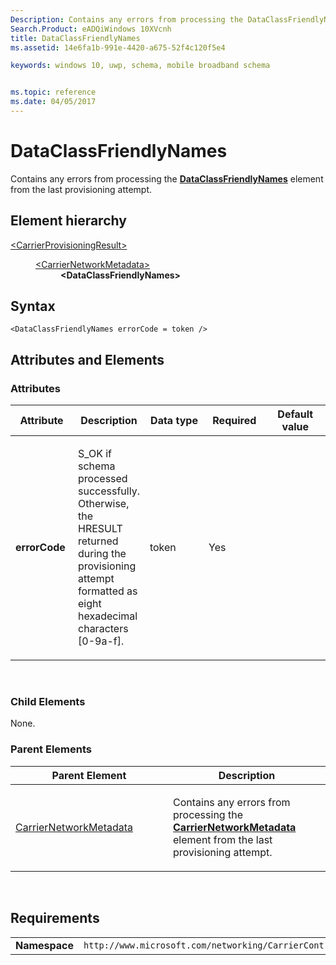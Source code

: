 ```yaml
---
Description: Contains any errors from processing the DataClassFriendlyNames element from the last provisioning attempt.
Search.Product: eADQiWindows 10XVcnh
title: DataClassFriendlyNames
ms.assetid: 14e6fa1b-991e-4420-a675-52f4c120f5e4

keywords: windows 10, uwp, schema, mobile broadband schema


ms.topic: reference
ms.date: 04/05/2017
---
```


# DataClassFriendlyNames


Contains any errors from processing the [**DataClassFriendlyNames**](https://msdn.microsoft.com/library/windows/apps/dn394005) element from the last provisioning attempt.

## Element hierarchy

<dl>
<dt><a href="element-carrierprovisioningresult.md">&lt;CarrierProvisioningResult&gt;</a></dt>
<dd>
<dl>
<dt><a href="element-carriernetworkmetadata.md">&lt;CarrierNetworkMetadata&gt;</a></dt>
<dd><b>&lt;DataClassFriendlyNames&gt;</b></dd>
</dl>
</dd>
</dl>

## Syntax

``` syntax
<DataClassFriendlyNames errorCode = token />
```

## Attributes and Elements


### Attributes

<table>
<colgroup>
<col width="20%" />
<col width="20%" />
<col width="20%" />
<col width="20%" />
<col width="20%" />
</colgroup>
<thead>
<tr class="header">
<th>Attribute</th>
<th>Description</th>
<th>Data type</th>
<th>Required</th>
<th>Default value</th>
</tr>
</thead>
<tbody>
<tr class="odd">
<td><strong>errorCode</strong></td>
<td><p>S_OK if schema processed successfully. Otherwise, the HRESULT returned during the provisioning attempt formatted as eight hexadecimal characters [0-9a-f].</p></td>
<td>token</td>
<td>Yes</td>
<td></td>
</tr>
</tbody>
</table>

 

### Child Elements

None.

### Parent Elements

<table>
<colgroup>
<col width="50%" />
<col width="50%" />
</colgroup>
<thead>
<tr class="header">
<th>Parent Element</th>
<th>Description</th>
</tr>
</thead>
<tbody>
<tr class="odd">
<td><a href="element-carriernetworkmetadata.md">CarrierNetworkMetadata</a> </td>
<td><p>Contains any errors from processing the <a href="https://msdn.microsoft.com/library/windows/apps/dn393998"><strong>CarrierNetworkMetadata</strong></a>  element from the last provisioning attempt.</p></td>
</tr>
</tbody>
</table>

 

## Requirements

|          |         |
|----------|--------------|
| **Namespace** | `http://www.microsoft.com/networking/CarrierControlResults/v2` |

 

 



